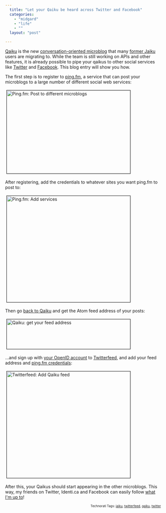 ```yaml
---
  title: "Let your Qaiku be heard across Twitter and Facebook"
  categories: 
    - "midgard"
    - "life"
    - ""
  layout: "post"

---
```

<p>
<a href="http://www.qaiku.com/">Qaiku</a> is the new <a href="http://bergie.iki.fi/blog/microblogging-why_qaiku_might_do_what_twitter_and_brightkite_didn-t/">conversation-oriented microblog</a> that many <a href="http://bergie.iki.fi/blog/give_the_correct_status_code_when_you-re_down/">former Jaiku</a> users are migrating to. While the team is still working on APIs and other features, it is already possible to pipe your qaikus to other social services like <a href="http://twitter.com/">Twitter</a> and <a href="http://www.facebook.com/">Facebook</a>. This blog entry will show you how.
</p><p>
The first step is to register to <a href="http://ping.fm/">ping.fm</a>, a service that can post your microblogs to a large number of different social web services:
</p><p>
<a href="http://bergie.iki.fi/midcom-serveattachmentguid-94c4c1ec0e1e11deb31f91f2c4b1a6e1a6e1/pingfm-beta-microblogs.png"><img src="http://bergie.iki.fi/midcom-serveattachmentguid-95366e780e1e11dea1f8cde9460d78b678b6/pingfm-beta-microblogs-tm.jpg" height="268" width="400" border="1" hspace="4" vspace="4" alt="Ping.fm: Post to different microblogs" title="Ping.fm: Post to different microblogs" /></a>
</p><p>
After registering, add the credentials to whatever sites you want ping.fm to post to:
</p><p>
<a href="http://bergie.iki.fi/midcom-serveattachmentguid-92fd99740e1e11de99a5f50a05bd35a935a9/pingfm-add-sites.png"><img src="http://bergie.iki.fi/midcom-serveattachmentguid-9393622e0e1e11deb620f3b62983ef2aef2a/pingfm-add-sites-tm.jpg" height="343" width="400" border="1" hspace="4" vspace="4" alt="Ping.fm: Add services" title="Ping.fm: Add services" /></a>
</p><p>
Then go <a href="http://www.qaiku.com/">back to Qaiku</a> and get the Atom feed address of your posts:
</p><p>
<a href="http://bergie.iki.fi/midcom-serveattachmentguid-8efb0f000e1e11de938c71c03d0ba0c2a0c2/qaiku-feed-address.png"><img src="http://bergie.iki.fi/midcom-serveattachmentguid-90635a3c0e1e11de93b2a9ca4e1ec89bc89b/qaiku-feed-address-tm.jpg" height="96" width="400" border="1" hspace="4" vspace="4" alt="Qaiku: get your feed address" title="Qaiku: get your feed address" /></a>
</p><p>
...and sign up with <a href="http://openid.net/get/">your OpenID account</a> to <a href="http://twitterfeed.com/">Twitterfeed</a>, and add your feed address and <a href="http://twitterfeed.wordpress.com/2009/01/17/twitterfeed-now-supports-posting-to-pingfm/">ping.fm credentials</a>:
</p><p>
<a href="http://bergie.iki.fi/midcom-serveattachmentguid-912cfa720e1e11deb31f91f2c4b1a6e1a6e1/twitterfeed-add-qaiku-feed.png"><img src="http://bergie.iki.fi/midcom-serveattachmentguid-91bb5bd20e1e11dea1f8cde9460d78b678b6/twitterfeed-add-qaiku-feed-tm.jpg" height="344" width="400" border="1" hspace="4" vspace="4" alt="Twitterfeed: Add Qaiku feed" title="Twitterfeed: Add Qaiku feed" /></a>
</p><p>
After this, your Qaikus should start appearing in the other microblogs. This way, my friends on Twitter, Identi.ca and Facebook can easily follow <a href="http://www.qaiku.com/home/bergie/">what I'm up to</a>!
</p>
<p style="text-align:right;font-size:10px;">Technorati Tags: <a href="http://www.technorati.com/tag/jaiku" rel="tag">jaiku</a>, <a href="http://www.technorati.com/tag/twitterfeed" rel="tag">twitterfeed</a>, <a href="http://www.technorati.com/tag/qaiku" rel="tag">qaiku</a>, <a href="http://www.technorati.com/tag/twitter" rel="tag">twitter</a></p>